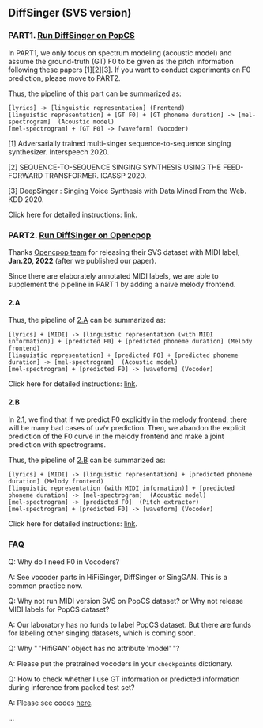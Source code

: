 ## DiffSinger (SVS version)

### PART1. [Run DiffSinger on PopCS](README-SVS-popcs.md)
In PART1, we only focus on spectrum modeling (acoustic model) and assume the ground-truth (GT) F0 to be given as the pitch information following these papers [1][2][3]. If you want to conduct experiments on F0 prediction, please move to PART2.

Thus, the pipeline of this part can be summarized as:

```
[lyrics] -> [linguistic representation] (Frontend)
[linguistic representation] + [GT F0] + [GT phoneme duration] -> [mel-spectrogram]  (Acoustic model)
[mel-spectrogram] + [GT F0] -> [waveform] (Vocoder)
```


[1] Adversarially trained multi-singer sequence-to-sequence singing synthesizer. Interspeech 2020.

[2] SEQUENCE-TO-SEQUENCE SINGING SYNTHESIS USING THE FEED-FORWARD TRANSFORMER. ICASSP 2020.

[3] DeepSinger : Singing Voice Synthesis with Data Mined From the Web. KDD 2020.

Click here for detailed instructions: [link](README-SVS-popcs.md).


### PART2. [Run DiffSinger on Opencpop](README-SVS-opencpop-cascade.md)
Thanks [Opencpop team](https://wenet.org.cn/opencpop/) for releasing their SVS dataset with MIDI label, **Jan.20, 2022** (after we published our paper).

Since there are elaborately annotated MIDI labels, we are able to supplement the pipeline in PART 1 by adding a naive melody frontend.

#### 2.A
Thus, the pipeline of [2.A](README-SVS-opencpop-cascade.md) can be summarized as:

```
[lyrics] + [MIDI] -> [linguistic representation (with MIDI information)] + [predicted F0] + [predicted phoneme duration] (Melody frontend)
[linguistic representation] + [predicted F0] + [predicted phoneme duration] -> [mel-spectrogram]  (Acoustic model)
[mel-spectrogram] + [predicted F0] -> [waveform] (Vocoder)
```

Click here for detailed instructions: [link](README-SVS-opencpop-cascade.md).

#### 2.B
In 2.1, we find that if we predict F0 explicitly in the melody frontend, there will be many bad cases of uv/v prediction. Then, we abandon the explicit prediction of the F0 curve in the melody frontend and make a joint prediction with spectrograms.

Thus, the pipeline of [2.B](README-SVS-opencpop-e2e.md) can be summarized as:
```
[lyrics] + [MIDI] -> [linguistic representation] + [predicted phoneme duration] (Melody frontend)
[linguistic representation (with MIDI information)] + [predicted phoneme duration] -> [mel-spectrogram]  (Acoustic model)
[mel-spectrogram] -> [predicted F0]  (Pitch extractor)
[mel-spectrogram] + [predicted F0] -> [waveform] (Vocoder)
```

Click here for detailed instructions: [link](README-SVS-opencpop-e2e.md).

### FAQ
Q: Why do I need F0 in Vocoders?

A: See vocoder parts in HiFiSinger, DiffSinger or SingGAN. This is a common practice now.

Q: Why not run MIDI version SVS on PopCS dataset? or Why not release MIDI labels for PopCS dataset?

A: Our laboratory has no funds to label PopCS dataset. But there are funds for labeling other singing datasets, which is coming soon.

Q: Why " 'HifiGAN' object has no attribute 'model' "?

A: Please put the pretrained vocoders in your `checkpoints` dictionary.

Q: How to check whether I use GT information or predicted information during inference from packed test set?

A: Please see codes [here](https://github.com/MoonInTheRiver/DiffSinger/blob/55e2f46068af6e69940a9f8f02d306c24a940cab/tasks/tts/fs2.py#L343).

...